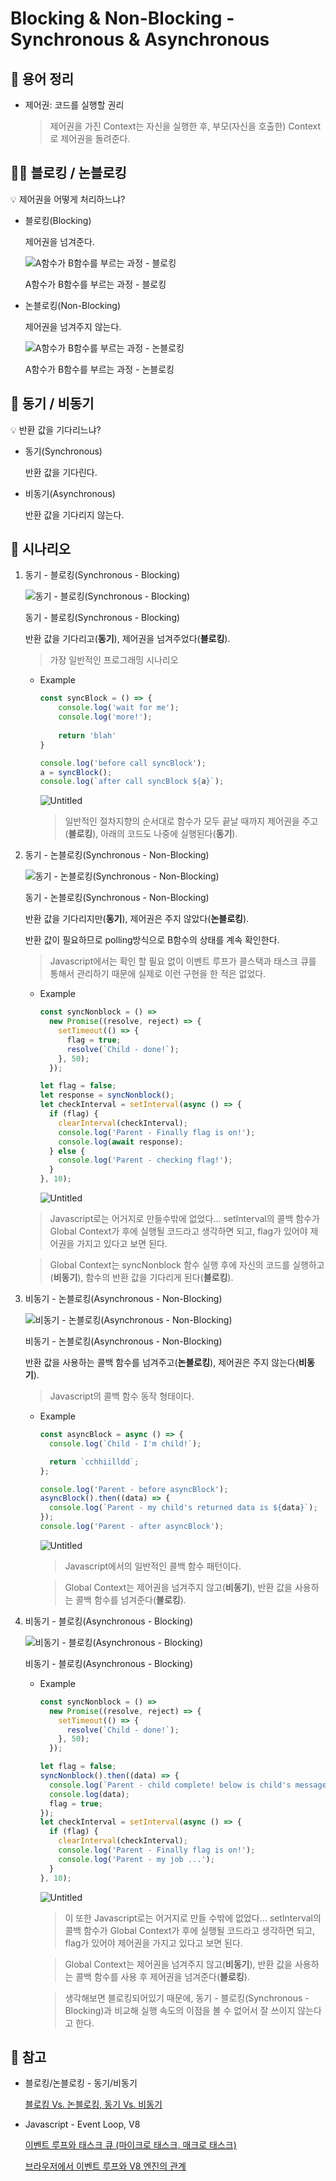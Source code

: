 # Blocking & Non-Blocking - Synchronous & Asynchronous

## 🐌 용어 정리

- 제어권: 코드를 실행할 권리
    
    > 제어권을 가진 Context는 자신을 실행한 후, 부모(자신을 호출한) Context로 제어권을 돌려준다.
    > 

## 🧞‍♀️ 블로킹 / 논블로킹

<aside>
💡 제어권을 어떻게 처리하느냐?

</aside>

- 블로킹(Blocking)
    
    제어권을 넘겨준다.
    
    ![A함수가 B함수를 부르는 과정 - 블로킹](Blocking%20&%20Non-Blocking%20-%20Synchronous%20&%20Asynchrono%209f3213ff70fc47edaf8749c28974a713/Untitled.png)
    
    A함수가 B함수를 부르는 과정 - 블로킹
    
- 논블로킹(Non-Blocking)
    
    제어권을 넘겨주지 않는다.
    
    ![A함수가 B함수를 부르는 과정 - 논블로킹](Blocking%20&%20Non-Blocking%20-%20Synchronous%20&%20Asynchrono%209f3213ff70fc47edaf8749c28974a713/Untitled%201.png)
    
    A함수가 B함수를 부르는 과정 - 논블로킹
    

## 🧞 동기 / 비동기

<aside>
💡 반환 값을 기다리느냐?

</aside>

- 동기(Synchronous)
    
    반환 값을 기다린다.
    
- 비동기(Asynchronous)
    
    반환 값을 기다리지 않는다.
    

## 🌝 시나리오

1. 동기 - 블로킹(Synchronous - Blocking)
    
    ![동기 - 블로킹(Synchronous - Blocking)](Blocking%20&%20Non-Blocking%20-%20Synchronous%20&%20Asynchrono%209f3213ff70fc47edaf8749c28974a713/Untitled%202.png)
    
    동기 - 블로킹(Synchronous - Blocking)
    
    반환 값을 기다리고(**동기**), 제어권을 넘겨주었다(**블로킹**).
    
    > 가장 일반적인 프로그래밍 시나리오
    > 
    - Example
        
        ```jsx
        const syncBlock = () => {
        	console.log('wait for me');
        	console.log('more!');
        	
        	return 'blah'
        }
        
        console.log('before call syncBlock');
        a = syncBlock();
        console.log(`after call syncBlock ${a}`);
        ```
        
        ![Untitled](Blocking%20&%20Non-Blocking%20-%20Synchronous%20&%20Asynchrono%209f3213ff70fc47edaf8749c28974a713/Untitled%203.png)
        
        > 일반적인 절차지향의 순서대로 함수가 모두 끝날 때까지 제어권을 주고(**블로킹**), 아래의 코드도 나중에 실행된다(**동기**).
        > 
2. 동기 - 논블로킹(Synchronous - Non-Blocking)
    
    ![동기 - 논블로킹(Synchronous - Non-Blocking)](Blocking%20&%20Non-Blocking%20-%20Synchronous%20&%20Asynchrono%209f3213ff70fc47edaf8749c28974a713/Untitled%204.png)
    
    동기 - 논블로킹(Synchronous - Non-Blocking)
    
    반환 값을 기다리지만(**동기**), 제어권은 주지 않았다(**논블로킹**).
    
    반환 값이 필요하므로 polling방식으로 B함수의 상태를 계속 확인한다.
    
    > Javascript에서는 확인 할 필요 없이 이벤트 루프가 콜스택과 태스크 큐를 통해서 관리하기 때문에 실제로 이런 구현을 한 적은 없었다.
    > 
    - Example
        
        ```jsx
        const syncNonblock = () =>
          new Promise((resolve, reject) => {
            setTimeout(() => {
              flag = true;
              resolve(`Child - done!`);
            }, 50);
          });
        
        let flag = false;
        let response = syncNonblock();
        let checkInterval = setInterval(async () => {
          if (flag) {
            clearInterval(checkInterval);
            console.log('Parent - Finally flag is on!');
            console.log(await response);
          } else {
            console.log('Parent - checking flag!');
          }
        }, 10);
        ```
        
        ![Untitled](Blocking%20&%20Non-Blocking%20-%20Synchronous%20&%20Asynchrono%209f3213ff70fc47edaf8749c28974a713/Untitled%205.png)
        
    
    > Javascript로는 어거지로 만들수밖에 없었다... setInterval의 콜백 함수가 Global Context가 후에 실행될 코드라고 생각하면 되고, flag가 있어야 제어권을 가지고 있다고 보면 된다.
    > 
    
    > Global Context는 syncNonblock 함수 실행 후에 자신의 코드를 실행하고(**비동기**), 함수의 반환 값을 기다리게 된다(**블로킹**).
    > 
3. 비동기 - 논블로킹(Asynchronous - Non-Blocking)
    
    ![비동기 - 논블로킹(Asynchronous - Non-Blocking)](Blocking%20&%20Non-Blocking%20-%20Synchronous%20&%20Asynchrono%209f3213ff70fc47edaf8749c28974a713/Untitled%206.png)
    
    비동기 - 논블로킹(Asynchronous - Non-Blocking)
    
    반환 값을 사용하는 콜백 함수를 넘겨주고(**논블로킹**), 제어권은 주지 않는다(**비동기**).
    
    > Javascript의 콜백 함수 동작 형태이다.
    > 
    - Example
        
        ```jsx
        const asyncBlock = async () => {
          console.log(`Child - I'm child!`);
        
          return `cchhiilldd`;
        };
        
        console.log('Parent - before asyncBlock');
        asyncBlock().then((data) => {
          console.log(`Parent - my child's returned data is ${data}`);
        });
        console.log('Parent - after asyncBlock');
        ```
        
        ![Untitled](Blocking%20&%20Non-Blocking%20-%20Synchronous%20&%20Asynchrono%209f3213ff70fc47edaf8749c28974a713/Untitled%207.png)
        
        > Javascript에서의 일반적인 콜백 함수 패턴이다.
        > 
        
        > Global Context는 제어권을 넘겨주지 않고(**비동기**), 반환 값을 사용하는 콜백 함수를 넘겨준다(**블로킹**).
        > 
4. 비동기 - 블로킹(Asynchronous - Blocking)
    
    ![비동기 - 블로킹(Asynchronous - Blocking)](Blocking%20&%20Non-Blocking%20-%20Synchronous%20&%20Asynchrono%209f3213ff70fc47edaf8749c28974a713/Untitled%208.png)
    
    비동기 - 블로킹(Asynchronous - Blocking)
    
    - Example
        
        ```jsx
        const syncNonblock = () =>
          new Promise((resolve, reject) => {
            setTimeout(() => {
              resolve(`Child - done!`);
            }, 50);
          });
        
        let flag = false;
        syncNonblock().then((data) => {
          console.log(`Parent - child complete! below is child's message`);
          console.log(data);
          flag = true;
        });
        let checkInterval = setInterval(async () => {
          if (flag) {
            clearInterval(checkInterval);
            console.log('Parent - Finally flag is on!');
            console.log('Parent - my job ...');
          }
        }, 10);
        ```
        
        ![Untitled](Blocking%20&%20Non-Blocking%20-%20Synchronous%20&%20Asynchrono%209f3213ff70fc47edaf8749c28974a713/Untitled%209.png)
        
        > 이 또한 Javascript로는 어거지로 만들 수밖에 없었다... setInterval의 콜백 함수가 Global Context가 후에 실행될 코드라고 생각하면 되고, flag가 있어야 제어권을 가지고 있다고 보면 된다.
        > 
        
        > Global Context는 제어권을 넘겨주지 않고(**비동기**), 반환 값을 사용하는 콜백 함수를 사용 후 제어권을 넘겨준다(**블로킹**).
        > 
        
        > 생각해보면 블로킹되어있기 때문에, 동기 - 블로킹(Synchronous - Blocking)과 비교해 실행 속도의 이점을 볼 수 없어서 잘 쓰이지 않는다고 한다.
        > 
        

## 🧩 참고

- 블로킹/논블로킹 - 동기/비동기
    
    [블로킹 Vs. 논블로킹, 동기 Vs. 비동기](https://velog.io/@nittre/%EB%B8%94%EB%A1%9C%ED%82%B9-Vs.-%EB%85%BC%EB%B8%94%EB%A1%9C%ED%82%B9-%EB%8F%99%EA%B8%B0-Vs.-%EB%B9%84%EB%8F%99%EA%B8%B0)
    
- Javascript - Event Loop, V8
    
    [이벤트 루프와 태스크 큐 (마이크로 태스크, 매크로 태스크)](https://velog.io/@yejineee/%EC%9D%B4%EB%B2%A4%ED%8A%B8-%EB%A3%A8%ED%94%84%EC%99%80-%ED%83%9C%EC%8A%A4%ED%81%AC-%ED%81%90-%EB%A7%88%EC%9D%B4%ED%81%AC%EB%A1%9C-%ED%83%9C%EC%8A%A4%ED%81%AC-%EB%A7%A4%ED%81%AC%EB%A1%9C-%ED%83%9C%EC%8A%A4%ED%81%AC-g6f0joxx)
    
    [브라우저에서 이벤트 루프와 V8 엔진의 관계](https://velog.io/@dev-mish-mash/%EB%B8%8C%EB%9D%BC%EC%9A%B0%EC%A0%80%EC%97%90%EC%84%9C-%EC%9D%B4%EB%B2%A4%ED%8A%B8-%EB%A3%A8%ED%94%84%EC%99%80-V8-%EC%97%94%EC%A7%84%EC%9D%98-%EA%B4%80%EA%B3%84)